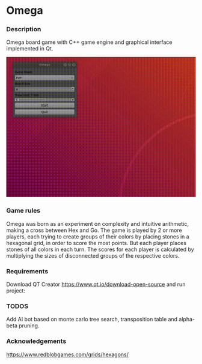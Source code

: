 # Omega
### Description
Omega board game with C++ game engine and graphical interface implemented in Qt.

![](gameplay.gif)

### Game rules
Omega was born as an experiment on complexity and intuitive arithmetic, making a cross between Hex and Go. The game is played by
2 or more players, each trying to create groups of their colors by placing stones in a hexagonal grid, in order to score the most points. But each player places stones of all colors in each turn. The scores for each player is calculated by multiplying the sizes of disconnected groups of the respective colors.

### Requirements
Download QT Creator https://www.qt.io/download-open-source and run project:

### TODOS
Add AI bot based on monte carlo tree search, transposition table and alpha-beta pruning.

### Acknowledgements
https://www.redblobgames.com/grids/hexagons/
